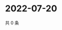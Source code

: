 # 2022-07-20

共 0 条

<!-- BEGIN WEIBO -->
<!-- 最后更新时间 Wed Jul 20 2022 02:03:00 GMT+0800 (China Standard Time) -->

<!-- END WEIBO -->
